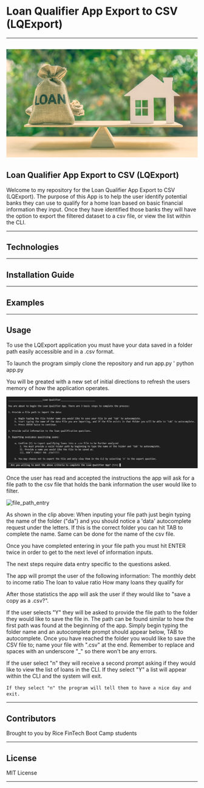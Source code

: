 # Loan Qualifier App Export to CSV (LQExport)
---
![picture](Starter_Code/qualifier/picture/loan_image.png)
---

## Loan Qualifier App Export to CSV (LQExport)

Welcome to my repository for the Loan Qualifier App Export to CSV (LQExport). The purpose of this App is to help the user identify potential banks they can use to qualify for a home loan based on basic financial information they input. Once they have identified those banks they will have the option to export the filtered dataset to a csv file, or view the list within the CLI.

---

## Technologies


---

## Installation Guide

---

## Examples

---

## Usage

To use the LQExport application you must have your data saved in a folder path easily accessible and in a .csv format. 

To launch the program simply clone the repository and run app.py
' python app.py

You will be greated with a new set of initial directions to refresh the users memory of how the application operates. 

![picture](Starter_Code/qualifier/picture/initial_instructions.png)

Once the user has read and accepted the instructions the app will ask for a file path to the csv file that holds the bank information the user would like to filter. 

![file_path_entry](https://user-images.githubusercontent.com/81820892/124321878-0995bf80-db44-11eb-836d-5ddf658793e7.gif)

As shown in the clip above: When inputing your file path just begin typing the name of the folder ("da") and you should notice a 'data' autocomplete request under the letters. If this is the correct folder you can hit TAB to complete the name. Same can be done for the name of the csv file.

Once you have completed entering in your file path you must hit ENTER twice in order to get to the next level of information inputs.

The next steps require data entry specific to the questions asked. 



The app will prompt the user of the following information:
    The monthly debt to income ratio
    The loan to value ratio
    How many loans they qualify for

After those statistics the app will ask the user if they would like to "save a copy as a .csv?". 

If the user selects "Y" they will be asked to provide the file path to the folder they would like to save the file in. The path can be found similar to how the first path was found at the beginning of the app. Simply begin typing the folder name and an autocomplete prompt should appear below, TAB to autocomplete. Once you have reached the folder you would like to save the CSV file to; name your file with ".csv" at the end. Remember to replace and spaces with an underscore "_" so there won't be any errors. 




If the user select "n" they will receive a second prompt asking if they would like to view the list of loans in the CLI. 
    If they select "Y" a list will appear within the CLI and the system will exit.



    If they select "n" the program will tell them to have a nice day and exit.

---

## Contributors

Brought to you by Rice FinTech Boot Camp students

---

## License

MIT License

---
